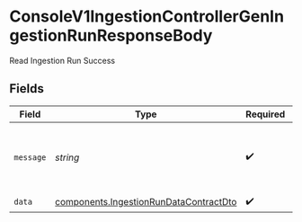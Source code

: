 # ConsoleV1IngestionControllerGenIngestionRunResponseBody

Read Ingestion Run Success


## Fields

| Field                                                                                            | Type                                                                                             | Required                                                                                         | Description                                                                                      |
| ------------------------------------------------------------------------------------------------ | ------------------------------------------------------------------------------------------------ | ------------------------------------------------------------------------------------------------ | ------------------------------------------------------------------------------------------------ |
| `message`                                                                                        | *string*                                                                                         | :heavy_check_mark:                                                                               | A simple string explaining the result of the operation.                                          |
| `data`                                                                                           | [components.IngestionRunDataContractDto](../../models/components/ingestionrundatacontractdto.md) | :heavy_check_mark:                                                                               | N/A                                                                                              |